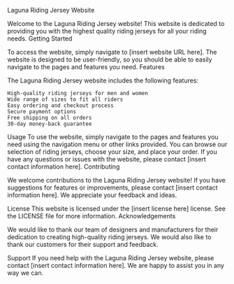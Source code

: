 Laguna Riding Jersey Website

Welcome to the Laguna Riding Jersey website! This website is dedicated to providing you with the highest quality riding jerseys for all your riding needs.
Getting Started

To access the website, simply navigate to [insert website URL here]. The website is designed to be user-friendly, so you should be able to easily navigate to the pages and features you need.
Features

The Laguna Riding Jersey website includes the following features:

    High-quality riding jerseys for men and women
    Wide range of sizes to fit all riders
    Easy ordering and checkout process
    Secure payment options
    Free shipping on all orders
    30-day money-back guarantee

Usage
To use the website, simply navigate to the pages and features you need using the navigation menu or other links provided. You can browse our selection of riding jerseys, choose your size, and place your order. If you have any questions or issues with the website, please contact [insert contact information here].
Contributing

We welcome contributions to the Laguna Riding Jersey website! If you have suggestions for features or improvements, please contact [insert contact information here]. We appreciate your feedback and ideas.

License
This website is licensed under the [insert license here] license. See the LICENSE file for more information.
Acknowledgements

We would like to thank our team of designers and manufacturers for their dedication to creating high-quality riding jerseys. We would also like to thank our customers for their support and feedback.

Support
If you need help with the Laguna Riding Jersey website, please contact [insert contact information here]. We are happy to assist you in any way we can.
